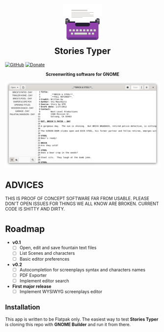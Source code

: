 <h1 align="center">
	<img src="data/icons/com.rafaelmardojai.StoriesTyper.svg" alt="Stories Typer" width="128" height="128"/><br>
 Stories Typer
</h1>

[![GitHub](https://img.shields.io/github/license/rafaelmardojai/StoriesTyper)](https://github.com/rafaelmardojai/StoriesTyper/blob/master/COPYING)
[![Donate](https://img.shields.io/badge/PayPal-Donate-gray.svg?style=flat&logo=paypal&colorA=0071bb&logoColor=fff)](https://paypal.me/RafaelMardojaiCM)

<p align="center"><strong>Screenwriting software for GNOME</strong></p>

![Screenshot](data/screenshots/screenshot.png)

# ADVICES
THIS IS PROOF OF CONCEPT SOFTWARE FAR FROM USABLE.
PLEASE DON'T OPEN ISSUES FOR THINGS WE ALL KNOW ARE BROKEN.
CURRENT CODE IS SHITTY AND DIRTY.

# Roadmap

- **v0.1**
    - [ ] Open, edit and save fountain text files
    - [ ] List Scenes and characters 
    - [ ] Basic editor preferences
- **v0.2**
    - [ ] Autocompletion for screenplays syntax and characters names
    - [ ] PDF Exporter
    - [ ] Implement editor search
- **First major release**
    - [ ] Implement WYSIWYG screenplays editor

## Installation
This app is written to be Flatpak only. The easiest way to test **Stories Typer** is cloning this repo with **GNOME Builder** and run it from there.

